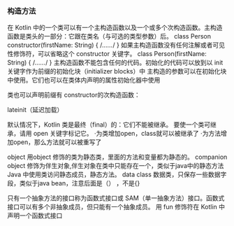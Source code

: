 ### 构造方法
在 Kotlin 中的一个类可以有一个主构造函数以及一个或多个次构造函数。主构造函数是类头的一部分：它跟在类名（与可选的类型参数）后。
class Person constructor(firstName: String) { /*……*/ }
如果主构造函数没有任何注解或者可见性修饰符，可以省略这个 constructor 关键字。
class Person(firstName: String) { /*……*/ }
主构造函数不能包含任何的代码。初始化的代码可以放到以 init 关键字作为前缀的初始化块（initializer blocks）中
主构造的参数可以在初始化块中使用。它们也可以在类体内声明的属性初始化器中使用

类也可以声明前缀有 constructor的次构造函数：

lateinit（延迟加载）

默认情况下，Kotlin 类是最终（final）的：它们不能被继承。 要使一个类可继承，请用 open 关键字标记它。
·为类增加open，class就可以被继承了
·为方法增加open，那么方法就可以被重写了


object 用object 修饰的类为静态类，里面的方法和变量都为静态的。
companion object 修饰为伴生对象,伴生对象在类中只能存在一个，类似于java中的静态方法 Java 中使用类访问静态成员，静态方法。
data class  数据类，只保存一些数据字段，类似于java bean，注意后面是（） ，不是{}


只有一个抽象方法的接口称为函数式接口或 SAM（单一抽象方法）接口。函数式接口可以有多个非抽象成员，但只能有一个抽象成员。
用 fun 修饰符在 Kotlin 中声明一个函数式接口

